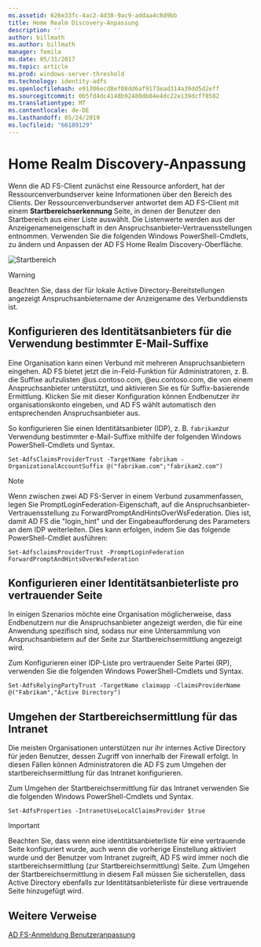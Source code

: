 ```yaml
---
ms.assetid: 626e33fc-4ac2-4d38-9ac9-addaa4c8d9bb
title: Home Realm Discovery-Anpassung
description: ''
author: billmath
ms.author: billmath
manager: femila
ms.date: 05/31/2017
ms.topic: article
ms.prod: windows-server-threshold
ms.technology: identity-adfs
ms.openlocfilehash: e91306ecd8ef08dd6af9173ead314a39dd5d2eff
ms.sourcegitcommit: 0b5fd4dc4148b92480db04e4dc22e139dcff8582
ms.translationtype: MT
ms.contentlocale: de-DE
ms.lasthandoff: 05/24/2019
ms.locfileid: "66189129"
---
```

# <a name="home-realm-discovery-customization"></a>Home Realm Discovery-Anpassung


Wenn die AD FS-Client zunächst eine Ressource anfordert, hat der Ressourcenverbundserver keine Informationen über den Bereich des Clients. Der Ressourcenverbundserver antwortet dem AD FS-Client mit einem **Startbereichserkennung** Seite, in denen der Benutzer den Startbereich aus einer Liste auswählt. Die Listenwerte werden aus der Anzeigenameneigenschaft in den Anspruchsanbieter-Vertrauensstellungen entnommen. Verwenden Sie die folgenden Windows PowerShell-Cmdlets, zu ändern und Anpassen der AD FS Home Realm Discovery-Oberfläche.  
  
![Startbereich](media/AD-FS-user-sign-in-customization/ADFS_Blue_Custom4.png)  
  
> [!WARNING]  
> Beachten Sie, dass der für lokale Active Directory-Bereitstellungen angezeigt Anspruchsanbietername der Anzeigename des Verbunddiensts ist.  
  



## <a name="configure-identity-provider-to-use-certain-email-suffixes"></a>Konfigurieren des Identitätsanbieters für die Verwendung bestimmter E-Mail-Suffixe  
Eine Organisation kann einen Verbund mit mehreren Anspruchsanbietern eingehen. AD FS bietet jetzt die in\-Feld-Funktion für Administratoren, z. B. die Suffixe aufzulisten @us.contoso.com, @eu.contoso.com, die von einem Anspruchsanbieter unterstützt, und aktivieren Sie es für Suffix\-basierende Ermittlung. Klicken Sie mit dieser Konfiguration können Endbenutzer ihr organisationskonto eingeben, und AD FS wählt automatisch den entsprechenden Anspruchsanbieter aus.  
  
So konfigurieren Sie einen Identitätsanbieter \(IDP\), z. B. `fabrikam`zur Verwendung bestimmter e-Mail-Suffixe mithilfe der folgenden Windows PowerShell-Cmdlets und Syntax.  
  

`Set-AdfsClaimsProviderTrust -TargetName fabrikam -OrganizationalAccountSuffix @("fabrikam.com";"fabrikam2.com") ` 
 
>[!NOTE]
> Wenn zwischen zwei AD FS-Server in einem Verbund zusammenfassen, legen Sie PromptLoginFederation-Eigenschaft, auf die Anspruchsanbieter-Vertrauensstellung zu ForwardPromptAndHintsOverWsFederation.  Dies ist, damit AD FS die "login_hint" und der Eingabeaufforderung des Parameters an dem IDP weiterleiten.  Dies kann erfolgen, indem Sie das folgende PowerShell-Cmdlet ausführen:
>
>`Set-AdfsclaimsProviderTrust -PromptLoginFederation ForwardPromptAndHintsOverWsFederation`

## <a name="configure-an-identity-provider-list-per-relying-party"></a>Konfigurieren einer Identitätsanbieterliste pro vertrauender Seite  
In einigen Szenarios möchte eine Organisation möglicherweise, dass Endbenutzern nur die Anspruchsanbieter angezeigt werden, die für eine Anwendung spezifisch sind, sodass nur eine Untersammlung von Anspruchsanbietern auf der Seite zur Startbereichsermittlung angezeigt wird.  
  
Zum Konfigurieren einer IDP-Liste pro vertrauender Seite Partei \(RP\), verwenden Sie die folgenden Windows PowerShell-Cmdlets und Syntax.  
  
 
`Set-AdfsRelyingPartyTrust -TargetName claimapp -ClaimsProviderName @("Fabrikam","Active Directory") ` 

  
## <a name="bypass-home-realm-discovery-for-the-intranet"></a>Umgehen der Startbereichsermittlung für das Intranet  
Die meisten Organisationen unterstützen nur ihr internes Active Directory für jeden Benutzer, dessen Zugriff von innerhalb der Firewall erfolgt. In diesen Fällen können Administratoren die AD FS zum Umgehen der startbereichsermittlung für das Intranet konfigurieren.  
  
Zum Umgehen der Startbereichsermittlung für das Intranet verwenden Sie die folgenden Windows PowerShell-Cmdlets und Syntax.  
  

`Set-AdfsProperties -IntranetUseLocalClaimsProvider $true ` 
 
  
> [!IMPORTANT]  
> Beachten Sie, dass wenn eine identitätsanbieterliste für eine vertrauende Seite konfiguriert wurde, auch wenn die vorherige Einstellung aktiviert wurde und der Benutzer vom Intranet zugreift, AD FS wird immer noch die startbereichsermittlung \(zur Startbereichsermittlung\) Seite. Zum Umgehen der Startbereichsermittlung in diesem Fall müssen Sie sicherstellen, dass Active Directory ebenfalls zur Identitätsanbieterliste für diese vertrauende Seite hinzugefügt wird.  

## <a name="additional-references"></a>Weitere Verweise 
[AD FS-Anmeldung Benutzeranpassung](AD-FS-user-sign-in-customization.md)  
